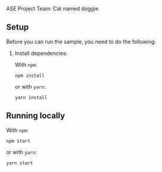 ASE Project
Team: Cat named doggie

## Setup

Before you can run the sample, you need to do the following:


1.  Install dependencies:

    With `npm`:

        npm install

    or with `yarn`:

        yarn install

## Running locally

With `npm`:

    npm start

or with `yarn`:

    yarn start


